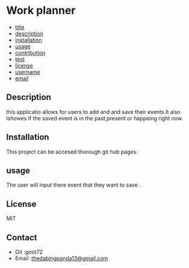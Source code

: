 # Work planner
* [title](#title)
* [description](#description)
* [installation](#installation)
* [usage](#usage)
* [contribution](#contribution)
* [test](#test)
* [license](#license)
* [username](#username)
* [email](#email)

## Description
this applicatio allows for users to add and and save their events.It also lshowes if the saved event is in the past,present or happeing right now.

## Installation
This project can be accesed thorough git hub pages.

## usage
The user will input there event that they want to save .

## License
MIT

## Contact
* Git :goot72
* Email :thedabingpanda13@gmail.com
